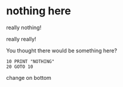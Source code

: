 # nothing here

really nothing!

really really!

You thought there would be something here?

``` basic
10 PRINT "NOTHING"
20 GOTO 10
```

change on bottom
